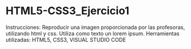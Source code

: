 # HTML5-CSS3_Ejercicio1
Instrucciones: Reproducir una imagen proporcionada por las profesoras, utilizando html y css. Utiliza como texto un lorem ipsum.
Herramientas utilizadas: HTML5, CSS3, VISUAL STUDIO CODE
